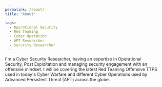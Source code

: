 ```yaml
---
permalink: /about/
title: "About"

tags:
  - Operational Security
  - Red Teaming
  - Cyber Operation
  - APT Researcher
  - Security Researcher
---
```


I'm a Cyber Security Researcher, having an expertise in Operational Security, Post Exploitation and managing security engagement with an offensive mindset. I will be covering the latest Red Teaming Offensive TTPS used in today's Cyber Warfare and different Cyber Operations used by Advanced Persistent Threat (APT) across the globe.

